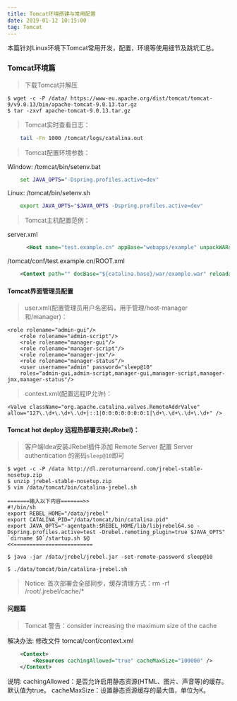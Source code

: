 ```yaml
---
title: Tomcat环境搭建与常用配置
date: 2019-01-12 10:15:00
tag: Tomcat
---
```


   本篇针对Linux环境下Tomcat常用开发，配置，环境等使用细节及跳坑汇总。
   
### Tomcat环境篇

> 下载Tomcat并解压

    $ wget -c -P /data/ https://www-eu.apache.org/dist/tomcat/tomcat-9/v9.0.13/bin/apache-tomcat-9.0.13.tar.gz
    $ tar -zxvf apache-tomcat-9.0.13.tar.gz

> Tomcat实时查看日志：

```bash
    tail -Fn 1000 /tomcat/logs/catalina.out
```

> Tomcat配置环境参数：

   Window: /tomcat/bin/setenv.bat
```bat
    set JAVA_OPTS="-Dspring.profiles.active=dev"
```

   Linux: /tomcat/bin/setenv.sh
```bash
    export JAVA_OPTS="$JAVA_OPTS -Dspring.profiles.active=dev"
```

> Tomcat主机配置范例：

server.xml
```xml
      <Host name="test.example.cn" appBase="webapps/example" unpackWARs="true" autoDeploy="true"/>
```
/tomcat/conf/test.example.cn/ROOT.xml
```xml
    <Context path="" docBase="${catalina.base}/war/example.war" reloadable="true" />
```

#### Tomcat界面管理员配置

> user.xml(配置管理员用户名密码，用于管理/host-manager和/manager)：

    <role rolename="admin-gui"/>
        <role rolename="admin-script"/>
        <role rolename="manager-gui"/>
        <role rolename="manager-script"/>
        <role rolename="manager-jmx"/>
        <role rolename="manager-status"/>
        <user username="admin" password="sleep@10" 
        roles="admin-gui,admin-script,manager-gui,manager-script,manager-jmx,manager-status"/>
        
> context.xml(配置远程IP允许)：

    <Valve className="org.apache.catalina.valves.RemoteAddrValve"  
    allow="127\.\d+\.\d+\.\d+|::1|0:0:0:0:0:0:0:1|\d+\.\d+\.\d+\.\d+" />  

#### Tomcat hot deploy 远程热部署支持(JRebel)：

> 客户端Idea安装JRebel插件添加 Remote Server 配置 Server authentication 的密码`sleep@10`即可

    $ wget -c -P /data http://dl.zeroturnaround.com/jrebel-stable-nosetup.zip
    $ unzip jrebel-stable-nosetup.zip
    $ vim /data/tomcat/bin/catalina-jrebel.sh
    
    =======输入以下内容=======>>
    #!/bin/sh
    export REBEL_HOME="/data/jrebel"
    export CATALINA_PID="/data/tomcat/bin/catalina.pid"
    export JAVA_OPTS="-agentpath:$REBEL_HOME/lib/libjrebel64.so -Dspring.profiles.active=test -Drebel.remoting_plugin=true $JAVA_OPTS"
    `dirname $0`/startup.sh $@
    <<=========================
    
    $ java -jar /data/jrebel/jrebel.jar -set-remote-password sleep@10
    
    $ ./data/tomcat/bin/catalina-jrebel.sh
    
>Notice: 首次部署会全部同步，缓存清理方式：rm -rf /root/.jrebel/cache/*

#### 问题篇

>Tomcat 警告：consider increasing the maximum size of the cache

解决办法: 修改文件 tomcat/conf/context.xml 
    
```xml
    <Context>
        <Resources cachingAllowed="true" cacheMaxSize="100000" />
    </Context>
```

说明:
    cachingAllowed：是否允许启用静态资源(HTML、图片、声音等)的缓存。默认值为true。
    cacheMaxSize：设置静态资源缓存的最大值，单位为K。